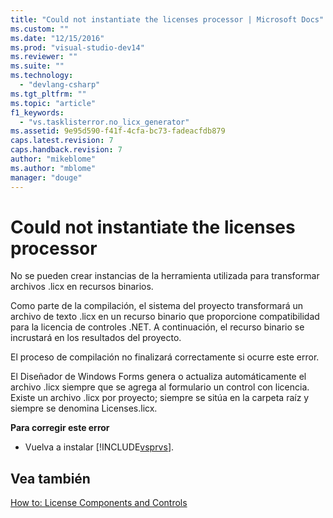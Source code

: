 ```yaml
---
title: "Could not instantiate the licenses processor | Microsoft Docs"
ms.custom: ""
ms.date: "12/15/2016"
ms.prod: "visual-studio-dev14"
ms.reviewer: ""
ms.suite: ""
ms.technology: 
  - "devlang-csharp"
ms.tgt_pltfrm: ""
ms.topic: "article"
f1_keywords: 
  - "vs.tasklisterror.no_licx_generator"
ms.assetid: 9e95d590-f41f-4cfa-bc73-fadeacfdb879
caps.latest.revision: 7
caps.handback.revision: 7
author: "mikeblome"
ms.author: "mblome"
manager: "douge"
---
```

# Could not instantiate the licenses processor
No se pueden crear instancias de la herramienta utilizada para transformar archivos .licx en recursos binarios.  
  
 Como parte de la compilación, el sistema del proyecto transformará un archivo de texto .licx en un recurso binario que proporcione compatibilidad para la licencia de controles .NET.  A continuación, el recurso binario se incrustará en los resultados del proyecto.  
  
 El proceso de compilación no finalizará correctamente si ocurre este error.  
  
 El Diseñador de Windows Forms genera o actualiza automáticamente el archivo .licx siempre que se agrega al formulario un control con licencia.  Existe un archivo .licx por proyecto; siempre se sitúa en la carpeta raíz y siempre se denomina Licenses.licx.  
  
 **Para corregir este error**  
  
-   Vuelva a instalar [!INCLUDE[vsprvs](../assembler/masm/includes/vsprvs_md.md)].  
  
## Vea también  
 [How to: License Components and Controls](../Topic/How%20to:%20License%20Components%20and%20Controls.md)